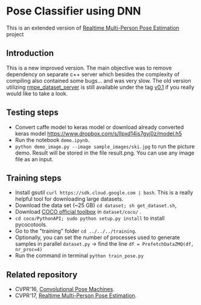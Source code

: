 # Pose Classifier using DNN
This is an extended version of  [Realtime Multi-Person Pose Estimation](https://github.com/ZheC/Realtime_Multi-Person_Pose_Estimation) project  

## Introduction


This is a new improved version. The main objective was to remove
dependency on separate c++ server which besides the complexity
of compiling also contained some bugs... and was very slow.
The old version utilizing [rmpe_dataset_server](https://github.com/michalfaber/rmpe_dataset_server) is
still available under the tag [v0.1](https://github.com/michalfaber/keras_Realtime_Multi-Person_Pose_Estimation/releases/tag/v0.1) if you really would like to take a look.

## Testing steps
- Convert caffe model to keras model or download already converted keras model https://www.dropbox.com/s/llpxd14is7gyj0z/model.h5
- Run the notebook `demo.ipynb`.
- `python demo_image.py --image sample_images/ski.jpg` to run the picture demo. Result will be stored in the file result.png. You can use
any image file as an input.

## Training steps


- Install gsutil `curl https://sdk.cloud.google.com | bash`. This is a really helpful tool for downloading large datasets. 
- Download the data set (~25 GB) `cd dataset; sh get_dataset.sh`,
- Download [COCO official toolbox](https://github.com/pdollar/coco) in `dataset/coco/` . 
- `cd coco/PythonAPI; sudo python setup.py install` to install pycocotools.
- Go to the "training" folder `cd ../../../training`.
- Optionally, you can set the number of processes used to generate samples in parallel
  `dataset.py` -> find the line `df = PrefetchDataZMQ(df, nr_proc=4)`
- Run the command in terminal `python train_pose.py`

## Related repository
- CVPR'16, [Convolutional Pose Machines](https://github.com/shihenw/convolutional-pose-machines-release).
- CVPR'17, [Realtime Multi-Person Pose Estimation](https://github.com/ZheC/Realtime_Multi-Person_Pose_Estimation).


